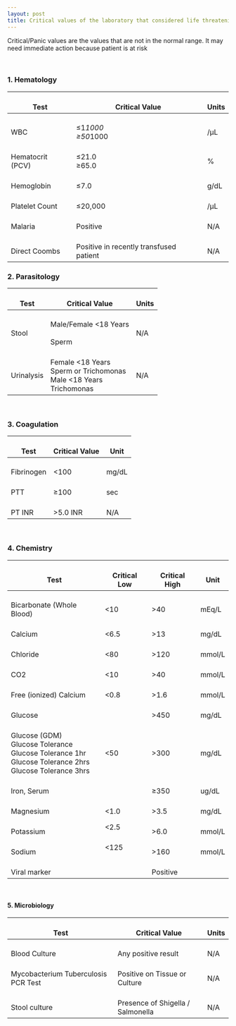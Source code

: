 ```yaml
---
layout: post
title: Critical values of the laboratory that considered life threatening 
---
```


Critical/Panic values are the values that are not in the normal range. It may need  immediate action because patient is at risk

<br>

### 1. Hematology 

|  				<br>Test 			            	|  				<br>Critical Value 				|  				<br>Units   	|
|-----------------------	|-----------------------------------------------	|--------------	|
|  				<br>WBC              	|  				<br>≤1*1000<br> ≥50*1000                     	|  				<br>/µL     	|
|  				<br>Hematocrit (PCV) 	|  				<br>≤21.0<br> ≥65.0                          	|  				<br>%       	|
|  				<br>Hemoglobin       	|  				<br>≤7.0                                     	|  				<br>g/dL    	|
|  				<br>Platelet Count   	|  				<br>≤20,000                                  	|  				<br>/µL     	|
|  				<br>Malaria          	|  				<br>Positive                                 	|  				<br>N/A     	|
|  				<br>Direct Coombs    	|  				<br>Positive in recently transfused patient  	|  				<br>N/A     	|



### 2. Parasitology

|  				<br>Test 			       	|  				<br>Critical Value 	                                                           	|  				<br>Units 			 	|
|------------------	|--------------------------------------------------------------------------------	|-------------	|
|  				<br>Stool       	|  				<br>Male/Female <18 Years<br> 				<br>         Sperm 	                             	|  				<br>N/A    	|
|  				<br>Urinalysis  	| <br>Female <18 Years			<br>Sperm or Trichomonas<br>Male <18 Years 	<br>Trichomonas 	|  				<br>N/A    	|




<br>

### 3. Coagulation

|  				<br>Test        	|  				<br>Critical Value 	 	|  				<br>Unit   	|
|------------------	|----------------------	|-------------	|
|  				<br>Fibrinogen 	 	|  				<br><100            	|  				<br>mg/dL  	|
|  				<br>PTT         	|  				<br>≥100            	|  				<br>sec    	|
|  				<br>PT INR      	|  				<br>>5.0 INR        	|  				<br>N/A    	|




<br>

### 4. Chemistry


|  				<br>Test                                                                                                            	|  				<br>Critical Low 	 	|  				<br>Critical High 			 	|  				<br>Unit 			   	|
|----------------------------------------------------------------------------------------------------------------------	|--------------------	|---------------------	|--------------	|
|  				<br>Bicarbonate (Whole Blood)                                                                                       	|  				<br><10           	|  				<br>>40            	|  				<br>mEq/L   	|
|  				<br>Calcium                                                                                                         	|  				<br><6.5          	|  				<br>>13            	|  				<br>mg/dL   	|
|  				<br>Chloride                                                                                                        	|  				<br><80           	|  				<br>>120           	|  				<br>mmol/L  	|
|  				<br>CO2                                                                                                             	|  				<br><10           	|  				<br>>40            	|  				<br>mmol/L  	|
|  				<br>Free (ionized) Calcium                                                                                          	|  				<br><0.8          	|  				<br>>1.6           	|  				<br>mmol/L  	|
|  				<br>Glucose                                                                                                         	|  				<br>              	|  				<br>>450           	|  				<br>mg/dL   	|
|  				<br>Glucose (GDM)<br>Glucose Tolerance<br>Glucose Tolerance 1hr<br>Glucose Tolerance 2hrs<br>Glucose Tolerance 3hrs 	|  				<br><50           	|  				<br>>300           	|  				<br>mg/dL   	|
|  				<br>Iron, Serum                                                                                                     	|  				<br>  				 			           	|  				<br>≥350           	|  				<br>ug/dL   	|
|  				<br>Magnesium                                                                                                       	|  				<br><1.0          	|  				<br>>3.5           	|  				<br>mg/dL   	|
|  				<br>Potassium                                                                                                       	| <2.5               	|  				<br>>6.0           	|  				<br>mmol/L  	|
|  				<br>Sodium                                                                                                          	| <125               	|  				<br>>160           	|  				<br>mmol/L  	|
|  				<br>Viral marker                                                                                                    	|  				<br>  				 			           	|  				<br>Positive       	|  				<br>        	|

<br>

#### 5. Microbiology

|  				<br>Test                                 	|  				<br>Critical Value                     	|  				<br>Units 	|
|-------------------------------------------	|-----------------------------------------	|------------	|
|  				<br>Blood Culture                        	|  				<br>Any positive result                	|  				<br>N/A   	|
|  				<br>Mycobacterium Tuberculosis PCR Test  	|  				<br>Positive on Tissue or Culture      	|  				<br>N/A   	|
|  				<br>Stool culture                        	|  				<br>Presence of Shigella / Salmonella  	|  				<br>N/A   	|

<br>


